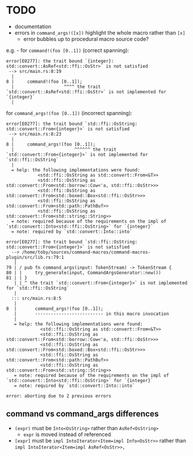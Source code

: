 # TODO

- documentation
- errors in `command_args!([x])` highlight the whole macro rather than `[x]`
  - error bubbles up to procedural macro source code?

e.g. - for `command!(foo [0..1])` (correct spanning):

```
error[E0277]: the trait bound `{integer}: std::convert::AsRef<std::ffi::OsStr>` is not satisfied
 --> src/main.rs:8:19
  |
8 |     command!(foo [0..1]);
  |                   ^^^^ the trait `std::convert::AsRef<std::ffi::OsStr>` is not implemented for `{integer}`
  |
```

for `command_args!(foo [0..1])` (incorrect spanning):

```
error[E0277]: the trait bound `std::ffi::OsString: std::convert::From<{integer}>` is not satisfied
 --> src/main.rs:8:23
  |
8 |     command_args!(foo [0..1]);
  |                       ^^^^^^ the trait `std::convert::From<{integer}>` is not implemented for `std::ffi::OsString`
  |
  = help: the following implementations were found:
            <std::ffi::OsString as std::convert::From<&T>>
            <std::ffi::OsString as std::convert::From<std::borrow::Cow<'a, std::ffi::OsStr>>>
            <std::ffi::OsString as std::convert::From<std::boxed::Box<std::ffi::OsStr>>>
            <std::ffi::OsString as std::convert::From<std::path::PathBuf>>
            <std::ffi::OsString as std::convert::From<std::string::String>>
  = note: required because of the requirements on the impl of `std::convert::Into<std::ffi::OsString>` for `{integer}`
  = note: required by `std::convert::Into::into`

error[E0277]: the trait bound `std::ffi::OsString: std::convert::From<{integer}>` is not satisfied
  --> /home/toby/sources/command-macros/command-macros-plugin/src/lib.rs:79:1
   |
79 | / pub fn command_args(input: TokenStream) -> TokenStream {
80 | |     try_generate(input, CommandArgsGenerator::new())
81 | | }
   | |_^ the trait `std::convert::From<{integer}>` is not implemented for `std::ffi::OsString`
   | 
  ::: src/main.rs:8:5
   |
8  |       command_args!(foo [0..1]);
   |       -------------------------- in this macro invocation
   |
   = help: the following implementations were found:
             <std::ffi::OsString as std::convert::From<&T>>
             <std::ffi::OsString as std::convert::From<std::borrow::Cow<'a, std::ffi::OsStr>>>
             <std::ffi::OsString as std::convert::From<std::boxed::Box<std::ffi::OsStr>>>
             <std::ffi::OsString as std::convert::From<std::path::PathBuf>>
             <std::ffi::OsString as std::convert::From<std::string::String>>
   = note: required because of the requirements on the impl of `std::convert::Into<std::ffi::OsString>` for `{integer}`
   = note: required by `std::convert::Into::into`

error: aborting due to 2 previous errors
```

## command vs command_args differences
- `(expr)` must be `Into<OsString>` rather than `AsRef<OsString>`
    - `expr` is moved instead of referenced
- `[expr]` must be `impl IntoIterator<Item=impl Info<OsStr>>` rather than `impl IntoIterator<Item=impl AsRef<OsStr>>,`
